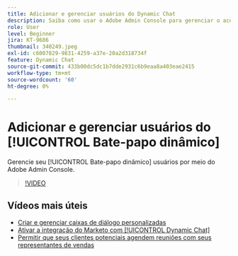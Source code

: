 ```yaml
---
title: Adicionar e gerenciar usuários do Dynamic Chat
description: Saiba como usar o Adobe Admin Console para gerenciar o acesso do usuário ao Dynamic Chat.
role: User
level: Beginner
jira: KT-9686
thumbnail: 340249.jpeg
exl-id: c6007829-9831-4259-a37e-20a2d318734f
feature: Dynamic Chat
source-git-commit: 433b00dc5dc1b7dde2931c6b9eaa8a403eae2415
workflow-type: tm+mt
source-wordcount: '60'
ht-degree: 0%

---
```


# Adicionar e gerenciar usuários do [!UICONTROL Bate-papo dinâmico]

Gerencie seu [!UICONTROL Bate-papo dinâmico]  usuários por meio do Adobe Admin Console.

>[!VIDEO](https://video.tv.adobe.com/v/340249/?quality=12&learn=on)

## Vídeos mais úteis

* [Criar e gerenciar caixas de diálogo personalizadas](dialogue-management.md)
* [Ativar a integração do Marketo com [!UICONTROL Dynamic Chat]](marketo-integration.md)
* [Permitir que seus clientes potenciais agendem reuniões com seus representantes de vendas](meeting-booking.md)
